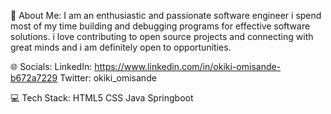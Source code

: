 💫 About Me:
I am an enthusiastic and passionate software engineer 
i spend most of my time building and debugging programs for effective software solutions.
i love contributing to open source projects and connecting with great minds
and i am definitely open to opportunities.

🌐 Socials:
LinkedIn: https://www.linkedin.com/in/okiki-omisande-b672a7229 
Twitter: okiki_omisande

💻 Tech Stack:
HTML5 CSS Java Springboot 




